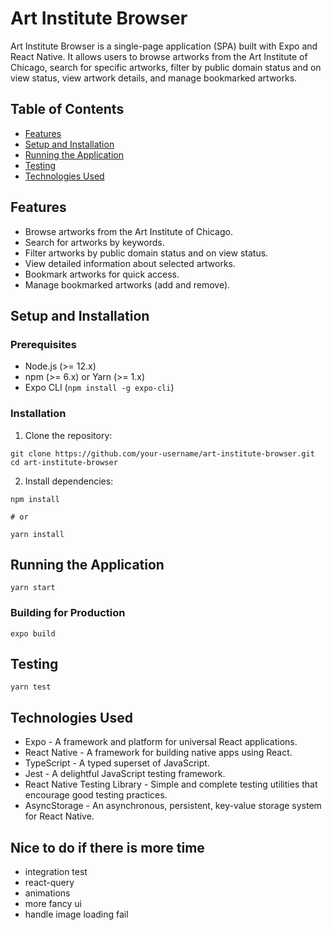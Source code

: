 # Art Institute Browser

Art Institute Browser is a single-page application (SPA) built with Expo and React Native. It allows users to browse artworks from the Art Institute of Chicago, search for specific artworks, filter by public domain status and on view status, view artwork details, and manage bookmarked artworks.

## Table of Contents

- [Features](#features)
- [Setup and Installation](#setup-and-installation)
- [Running the Application](#running-the-application)
- [Testing](#testing)
- [Technologies Used](#technologies-used)

## Features

- Browse artworks from the Art Institute of Chicago.
- Search for artworks by keywords.
- Filter artworks by public domain status and on view status.
- View detailed information about selected artworks.
- Bookmark artworks for quick access.
- Manage bookmarked artworks (add and remove).

## Setup and Installation

### Prerequisites

- Node.js (>= 12.x)
- npm (>= 6.x) or Yarn (>= 1.x)
- Expo CLI (`npm install -g expo-cli`)

### Installation

1. Clone the repository:

```
git clone https://github.com/your-username/art-institute-browser.git
cd art-institute-browser
```

2. Install dependencies:

```
npm install

# or

yarn install
```

## Running the Application

```
yarn start
```

### Building for Production

```
expo build
```

## Testing

```
yarn test
```

## Technologies Used

- Expo - A framework and platform for universal React applications.
- React Native - A framework for building native apps using React.
- TypeScript - A typed superset of JavaScript.
- Jest - A delightful JavaScript testing framework.
- React Native Testing Library - Simple and complete testing utilities that encourage good testing practices.
- AsyncStorage - An asynchronous, persistent, key-value storage system for React Native.

## Nice to do if there is more time

- integration test
- react-query
- animations
- more fancy ui
- handle image loading fail
